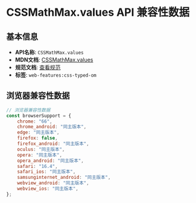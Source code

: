 # CSSMathMax.values API 兼容性数据

## 基本信息

- **API名称**: `CSSMathMax.values`
- **MDN文档**: [CSSMathMax.values](https://developer.mozilla.org/docs/Web/API/CSSMathMax/values)
- **规范文档**: [查看规范](https://drafts.css-houdini.org/css-typed-om/#dom-cssmathmax-values)
- **标签**: `web-features:css-typed-om`

## 浏览器兼容性数据

```javascript
// 浏览器兼容性数据
const browserSupport = {
    chrome: "66",
    chrome_android: "同主版本",
    edge: "同主版本",
    firefox: false,
    firefox_android: "同主版本",
    oculus: "同主版本",
    opera: "同主版本",
    opera_android: "同主版本",
    safari: "16.4",
    safari_ios: "同主版本",
    samsunginternet_android: "同主版本",
    webview_android: "同主版本",
    webview_ios: "同主版本",
};

```

